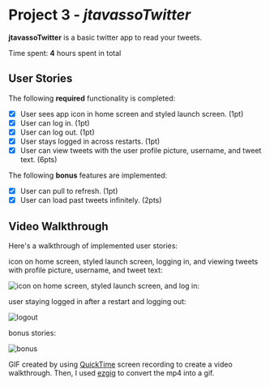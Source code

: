 # Project 3 - *jtavassoTwitter*

**jtavassoTwitter** is a basic twitter app to read your tweets.

Time spent: **4** hours spent in total

## User Stories

The following **required** functionality is completed:

- [x] User sees app icon in home screen and styled launch screen. (1pt)
- [x] User can log in. (1pt)
- [x] User can log out. (1pt)
- [x] User stays logged in across restarts. (1pt)
- [x] User can view tweets with the user profile picture, username, and tweet text. (6pts)

The following **bonus** features are implemented:

- [x] User can pull to refresh. (1pt)
- [x] User can load past tweets infinitely. (2pts)

## Video Walkthrough

Here's a walkthrough of implemented user stories:

icon on home screen, styled launch screen, logging in, and viewing tweets with profile picture, username, and tweet text:

<img src='https://im2.ezgif.com/tmp/ezgif-2-b90fe8b258ea.gif' title='icon on home screen, styled launch screen, and log in:' width='' alt='icon on home screen, styled launch screen, and log in:' />

user staying logged in after a restart and logging out:

<img src='https://im2.ezgif.com/tmp/ezgif-2-623260af1e92.gif' title='logout' width='' alt='logout' />

bonus stories:

<img src='https://im2.ezgif.com/tmp/ezgif-2-2db86ea968f4.gif' title='bonus' width='' alt='bonus' />


GIF created by using [QuickTime](https://support.apple.com/quicktime) screen recording to create a video walkthrough. Then, I used [ezgig](https://ezgif.com/) to convert the mp4 into a gif.


